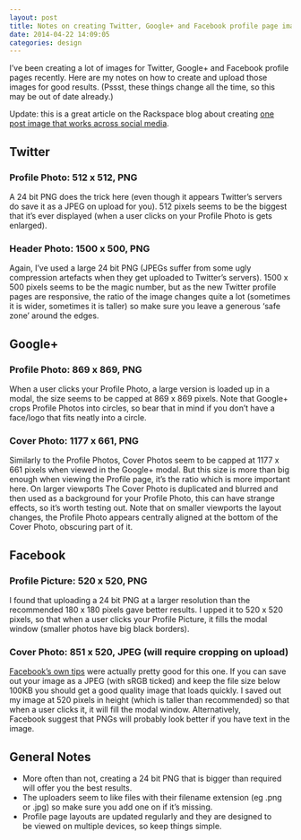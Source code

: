 ```yaml
---
layout: post
title: Notes on creating Twitter, Google+ and Facebook profile page images
date: 2014-04-22 14:09:05
categories: design
---
```


I&#8217;ve been creating a lot of images for Twitter, Google+ and Facebook profile pages recently. Here are my notes on how to create and upload those images for good results. (Pssst, these things change all the time, so this may be out of date already.)

<!--more-->

Update: this is a great article on the Rackspace blog about creating [one post image that works across social media][1].

## Twitter

### Profile Photo: 512 x 512, PNG

A 24 bit PNG does the trick here (even though it appears Twitter’s servers do save it as a JPEG on upload for you). 512 pixels seems to be the biggest that it’s ever displayed (when a user clicks on your Profile Photo is gets enlarged).

### Header Photo: 1500 x 500, PNG

Again, I’ve used a large 24 bit PNG (JPEGs suffer from some ugly compression artefacts when they get uploaded to Twitter’s servers). 1500 x 500 pixels seems to be the magic number, but as the new Twitter profile pages are responsive, the ratio of the image changes quite a lot (sometimes it is wider, sometimes it is taller) so make sure you leave a generous ‘safe zone’ around the edges.

## Google+

### Profile Photo: 869 x 869, PNG

When a user clicks your Profile Photo, a large version is loaded up in a modal, the size seems to be capped at 869 x 869 pixels. Note that Google+ crops Profile Photos into circles, so bear that in mind if you don’t have a face/logo that fits neatly into a circle.

### Cover Photo: 1177 x 661, PNG

Similarly to the Profile Photos, Cover Photos seem to be capped at 1177 x 661 pixels when viewed in the Google+ modal. But this size is more than big enough when viewing the Profile page, it’s the ratio which is more important here. On larger viewports The Cover Photo is duplicated and blurred and then used as a background for your Profile Photo, this can have strange effects, so it’s worth testing out. Note that on smaller viewports the layout changes, the Profile Photo appears centrally aligned at the bottom of the Cover Photo, obscuring part of it.

## Facebook

### Profile Picture: 520 x 520, PNG

I found that uploading a 24 bit PNG at a larger resolution than the recommended 180 x 180 pixels gave better results. I upped it to 520 x 520 pixels, so that when a user clicks your Profile Picture, it fills the modal window (smaller photos have big black borders).

### Cover Photo: 851 x 520, JPEG (will require cropping on upload)

[Facebook’s own tips][2] were actually pretty good for this one. If you can save out your image as a JPEG (with sRGB ticked) and keep the file size below 100KB you should get a good quality image that loads quickly. I saved out my image at 520 pixels in height (which is taller than recommended) so that when a user clicks it, it will fill the modal window. Alternatively, Facebook suggest that PNGs will probably look better if you have text in the image.

## General Notes

  * More often than not, creating a 24 bit PNG that is bigger than required will offer you the best results.
  * The uploaders seem to like files with their filename extension (eg .png or .jpg) so make sure you add one on if it’s missing.
  * Profile page layouts are updated regularly and they are designed to be viewed on multiple devices, so keep things simple.

 [1]: http://www.rackspace.com/content/2015/02/20/one-image-to-rule-them-all-size-specs-to-work-across-social-media/
 [2]: https://www.facebook.com/help/www/125379114252045 "Cover Photo tips"